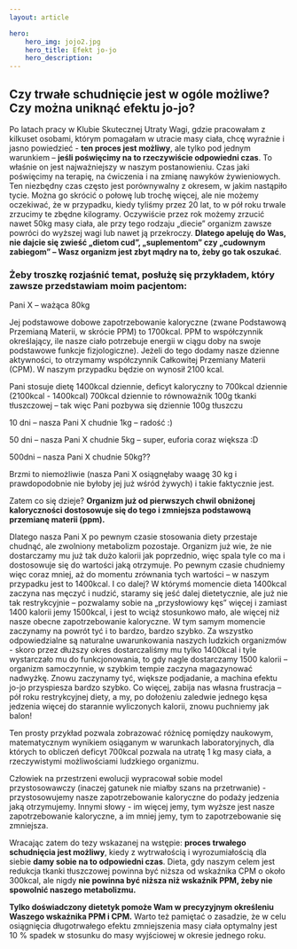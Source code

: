 ```yaml
---
layout: article

hero: 
    hero_img: jojo2.jpg
    hero_title: Efekt jo-jo
    hero_description: 
---
```

## Czy trwałe schudnięcie jest w ogóle możliwe? Czy można uniknąć efektu jo-jo?

Po latach pracy w Klubie Skutecznej Utraty Wagi, gdzie pracowałam z kilkuset osobami, którym
pomagałam w utracie masy ciała, chcę wyraźnie i jasno powiedzieć - **ten proces jest możliwy**, ale
tylko pod jednym warunkiem – **jeśli poświęcimy na to rzeczywiście odpowiedni czas**. To właśnie on
jest najważniejszy w naszym postanowieniu. Czas jaki poświęcimy na terapię, na ćwiczenia i na
zmianę nawyków żywieniowych. Ten niezbędny czas często jest porównywalny z okresem, w jakim
nastąpiło tycie. Można go skrócić o połowę lub trochę więcej, ale nie możemy oczekiwać, że w
przypadku, kiedy tyliśmy przez 20 lat, to w pół roku trwale zrzucimy te zbędne kilogramy. Oczywiście przez rok możemy zrzucić nawet 50kg masy ciała, ale przy tego rodzaju „diecie” organizm zawsze
powróci do wyższej wagi lub nawet ją przekroczy. **Dlatego apeluję do Was, nie dajcie się zwieść
„dietom cud”, „suplementom” czy „cudownym zabiegom” – Wasz organizm jest zbyt mądry na to,
żeby go tak oszukać**. 

### Żeby troszkę rozjaśnić temat, posłużę się przykładem, który zawsze przedstawiam moim pacjentom:

Pani X – ważąca 80kg

Jej podstawowe dobowe zapotrzebowanie kaloryczne (zwane Podstawową Przemianą Materii, w
skrócie PPM) to 1700kcal. PPM to współczynnik określający, ile nasze ciało potrzebuje energii w ciągu
doby na swoje podstawowe funkcje fizjologiczne). Jeżeli do tego dodamy nasze dzienne aktywności,
to otrzymamy współczynnik Całkowitej Przemiany Materii (CPM). W naszym przypadku będzie on wynosił 2100 kcal.


Pani stosuje dietę 1400kcal dziennie, deficyt kaloryczny to 700kcal dziennie (2100kcal - 1400kcal)
700kcal dziennie to równoważnik 100g tkanki tłuszczowej – tak więc Pani pozbywa się dziennie 100g
tłuszczu

10 dni – nasza Pani X chudnie 1kg – radość :)

50 dni – nasza Pani X chudnie 5kg – super, euforia coraz większa :D

500dni – nasza Pani X chudnie 50kg??

Brzmi to niemożliwie (nasza Pani X osiągnęłaby waagę 30 kg i prawdopodobnie nie byłoby jej już wśród żywych) i takie faktycznie jest. 

Zatem co się dzieje? **Organizm już od pierwszych chwil obniżonej kaloryczności dostosowuje się do tego i zmniejsza podstawową przemianę materii (ppm).**

Dlatego nasza Pani X po pewnym czasie stosowania diety przestaje chudnąć, ale zwolniony
metabolizm pozostaje. Organizm już wie, że nie dostarczamy mu już tak dużo kalorii jak
poprzednio, więc spala tyle co ma i dostosowuje się do wartości jaką otrzymuje. Po pewnym
czasie chudniemy więc coraz mniej, aż do momentu zrównania tych wartości – w naszym
przypadku jest to 1400kcal. I co dalej? W którymś momencie dieta 1400kcal zaczyna nas
męczyć i nudzić, staramy się jeść dalej dietetycznie, ale już nie tak restrykcyjnie – pozwalamy
sobie na „przysłowiowy kęs” więcej i zamiast 1400 kalorii jemy 1500kcal, i jest to wciąż
stosunkowo mało, ale więcej niż nasze obecne zapotrzebowanie kaloryczne. W tym samym
momencie zaczynamy na powrót tyć i to bardzo, bardzo szybko. Za wszystko odpowiedzialne
są naturalne uwarunkowania naszych ludzkich organizmów - skoro przez dłuższy okres
dostarczaliśmy mu tylko 1400kcal i tyle wystarczało mu do funkcjonowania, to gdy nagle
dostarczamy 1500 kalorii – organizm samoczynnie, w szybkim tempie zaczyna magazynować
nadwyżkę. Znowu zaczynamy tyć, większe podjadanie, a machina efektu jo-jo przyspiesza
bardzo szybko. Co więcej, zabija nas własna frustracja – pół roku restrykcyjnej diety, a my, po
dołożeniu zaledwie jednego kęsa jedzenia więcej do starannie wyliczonych kalorii, znowu
puchniemy jak balon!

Ten prosty przykład pozwala zobrazować różnicę pomiędzy naukowym, matematycznym wynikiem
osiąganym w warunkach laboratoryjnych, dla których to obliczeń deficyt 700kcal pozwala na utratę 1
kg masy ciała, a rzeczywistymi możliwościami ludzkiego organizmu. 

Człowiek na przestrzeni ewolucji
wypracował sobie model przystosowawczy (inaczej gatunek nie miałby szans na przetrwanie) -
przystosowujemy nasze zapotrzebowanie kaloryczne do podaży jedzenia jaką otrzymujemy. Innymi
słowy - im więcej jemy, tym wyższe jest nasze zapotrzebowanie kaloryczne, a im mniej jemy, tym to
zapotrzebowanie się zmniejsza. 

Wracając zatem do tezy wskazanej na wstępie: **proces trwałego schudnięcia jest możliwy**, kiedy z
wytrwałością i wyrozumiałością dla siebie **damy sobie na to odpowiedni czas**. Dieta, gdy naszym
celem jest redukcja tkanki tłuszczowej powinna być niższa od wskaźnika CPM o około 300kcal, ale
nigdy **nie powinna być niższa niż wskaźnik PPM, żeby nie spowolnić naszego metabolizmu.** 

**Tylko doświadczony dietetyk pomoże Wam w precyzyjnym określeniu Waszego wskaźnika PPM i CPM.**
Warto też pamiętać o zasadzie, że w celu osiągnięcia długotrwałego efektu zmniejszenia masy ciała
optymalny jest 10 % spadek w stosunku do masy wyjściowej w okresie jednego roku.
